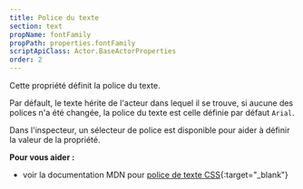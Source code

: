 ```yaml
---
title: Police du texte
section: text
propName: fontFamily
propPath: properties.fontFamily
scriptApiClass: Actor.BaseActorProperties
order: 2
---
```

Cette propriété définit la police du texte.

Par défault, le texte hérite de l'acteur dans lequel il se trouve, si aucune des polices n'a été changée, la police du texte est celle définie par défaut `Arial`.

Dans l'inspecteur, un sélecteur de police est disponible pour aider à définir la valeur de la propriété.

**Pour vous aider :**
- voir la documentation MDN pour [police de texte CSS](https://developer.mozilla.org/fr/docs/Web/CSS/font-family){:target="_blank"}
